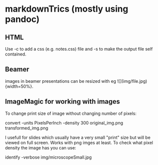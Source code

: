 # markdownTrics (mostly using pandoc)

## HTML
Use -c to add a css (e.g. notes.css) file and -s to make the output file self contained.


## Beamer
images in beamer presentations can be resized with eg \!\[\]\(img/file.jpg\){width=50%}.

## ImageMagic for working with images
To change print size of image without changing number of pixels:

convert -units PixelsPerInch -density 300 original_img.png transformed_img.png

I usefull for slides which usually have a very small "print" size but will be viewed on full screen. Works with png imges at least. To check what pixel density the image has you can use:

identify -verbose img/microscopeSmall.jpg
